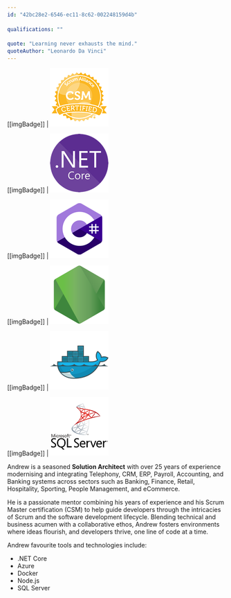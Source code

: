 ```yaml
---
id: "42bc28e2-6546-ec11-8c62-002248159d4b"

qualifications: ""

quote: "Learning never exhausts the mind."
quoteAuthor: "Leonardo Da Vinci"
---
```


[[imgBadge]]
| ![Certified Scrum Master](../badges/Certification-scrumalliance-master.png)

[[imgBadge]]
| ![dotnetcore](../badges/Developer-dotnet-core.png)

[[imgBadge]]
| ![CSharp](../badges/Developer-c-sharp.png)

[[imgBadge]]
| ![node js](../badges/Developer-node-js.png)

[[imgBadge]]
| ![docker](../badges/Developer-docker.png)

[[imgBadge]]
| ![SQL Server](../badges/Developer-sql-server.png)

Andrew is a seasoned **Solution Architect** with over 25 years of experience modernising and integrating Telephony, CRM, ERP, Payroll, Accounting, and Banking systems across sectors such as Banking, Finance, Retail, Hospitality, Sporting, People Management, and eCommerce. 



He is a passionate mentor combining his years of experience and his Scrum Master certification (CSM) to help guide developers through the intricacies of Scrum and the software development lifecycle. Blending technical and business acumen with a collaborative ethos, Andrew fosters environments where ideas flourish, and developers thrive, one line of code at a time.

Andrew favourite tools and technologies include:

* .NET Core
* Azure
* Docker
* Node.js
* SQL Server
